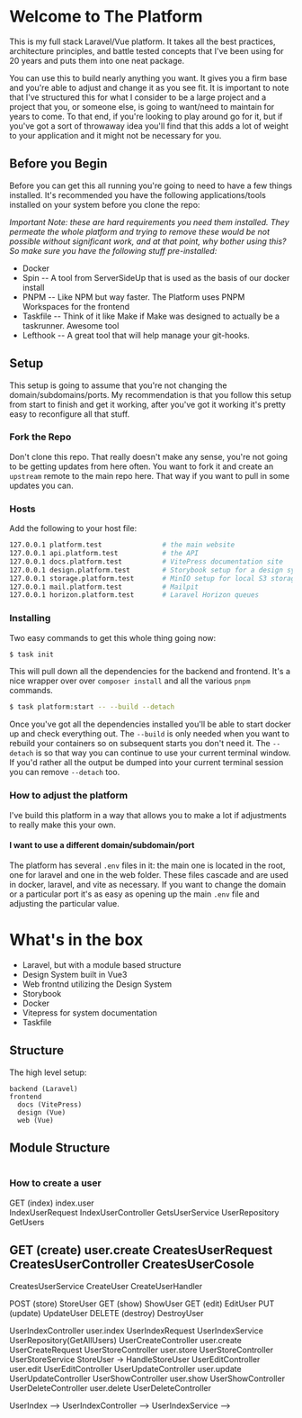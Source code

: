 # Welcome to The Platform

This is my full stack Laravel/Vue platform. It takes all the best practices, architecture principles, and battle tested concepts that I've been using for 20 years and puts them into one neat package.

You can use this to build nearly anything you want. It gives you a firm base and you're able to adjust and change it as you see fit. It is important to note that I've structured this for what I consider to be a large project and a project that you, or someone else, is going to want/need to maintain for years to come. To that end, if you're looking to play around go for it, but if you've got a sort of throwaway idea you'll find that this adds a lot of weight to your application and it might not be necessary for you.

## Before you Begin

Before you can get this all running you're going to need to have a few things installed. It's recommended you have the following applications/tools installed on your system before you clone the repo:

_Important Note: these are hard requirements you need them installed. They permeate the whole platform and trying to remove these would be not possible without significant work, and at that point, why bother using this? So make sure you have the following stuff pre-installed:_

- Docker
- Spin -- A tool from ServerSideUp that is used as the basis of our docker install
- PNPM -- Like NPM but way faster. The Platform uses PNPM Workspaces for the frontend
- Taskfile -- Think of it like Make if Make was designed to actually be a taskrunner. Awesome tool
- Lefthook -- A great tool that will help manage your git-hooks.

## Setup

This setup is going to assume that you're not changing the domain/subdomains/ports. My recommendation is that you follow this setup from start to finish and get it working, after you've got it working it's pretty easy to reconfigure all that stuff.

### Fork the Repo

Don't clone this repo. That really doesn't make any sense, you're not going to be getting updates from here often. You want to fork it and create an `upstream` remote to the main repo here. That way if you want to pull in some updates you can.

### Hosts

Add the following to your host file:

```bash
127.0.0.1 platform.test               # the main website
127.0.0.1 api.platform.test           # the API
127.0.0.1 docs.platform.test          # VitePress documentation site
127.0.0.1 design.platform.test        # Storybook setup for a design system
127.0.0.1 storage.platform.test       # MinIO setup for local S3 storage
127.0.0.1 mail.platform.test          # Mailpit
127.0.0.1 horizon.platform.test       # Laravel Horizon queues
```

### Installing

Two easy commands to get this whole thing going now:

```bash
$ task init
```

This will pull down all the dependencies for the backend and frontend. It's a nice wrapper over over `composer install` and all the various `pnpm` commands.

```bash
$ task platform:start -- --build --detach
```

Once you've got all the dependencies installed you'll be able to start docker up and check everything out. The `--build` is only needed when you want to rebuild your containers so on subsequent starts you don't need it. The `--detach` is so that way you can continue to use your current terminal window. If you'd rather all the output be dumped into your current terminal session you can remove `--detach` too.

### How to adjust the platform

I've build this platform in a way that allows you to make a lot if adjustments to really make this your own.

#### I want to use a different domain/subdomain/port

The platform has several `.env` files in it: the main one is located in the root, one for laravel and one in the web folder. These files cascade and are used in docker, laravel, and vite as necessary. If you want to change the domain or a particular port it's as easy as opening up the main `.env` file and adjusting the particular value.

# What's in the box

- Laravel, but with a module based structure
- Design System built in Vue3
- Web frontnd utilizing the Design System
- Storybook
- Docker
- Vitepress for system documentation
- Taskfile

## Structure

The high level setup:

```
backend (Laravel)
frontend
  docs (VitePress)
  design (Vue)
  web (Vue)
```

## Module Structure


```

```

### How to create a user

GET     (index)   index.user   
  IndexUserRequest
  IndexUserController
  GetsUserService
  UserRepository
  GetUsers

GET     (create)  user.create
  CreatesUserRequest
  CreatesUserController
  CreatesUserCosole
  --
  CreatesUserService
  CreateUser
  CreateUserHandler

POST    (store)   StoreUser
GET     (show)    ShowUser
GET     (edit)    EditUser
PUT     (update)  UpdateUser
DELETE  (destroy) DestroyUser




UserIndexController   user.index  UserIndexRequest      UserIndexService  UserRepository(GetAllUsers)
UserCreateController  user.create UserCreateRequest
UserStoreController   user.store  UserStoreController   UserStoreService  StoreUser -> HandleStoreUser
UserEditController    user.edit   UserEditController 
UserUpdateController  user.update UserUpdateController
UserShowController    user.show   UserShowController
UserDeleteController  user.delete UserDeleteController



UserIndex --> UserIndexController --> UserIndexService -->  
